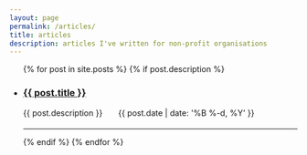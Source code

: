 ```yaml
---
layout: page
permalink: /articles/
title: articles
description: articles I've written for non-profit organisations
---
```


<ul class="post-list">
    {% for post in site.posts %}
        {% if post.description %}
            <li>
                <h3><a class="post-title" href="{{ post.url | prepend: site.baseurl }}">{{ post.title }}</a></h3>
                <span class="post-list-description">{{ post.description }}</span> &nbsp; &nbsp; &nbsp;
                <span class="post-list-meta">{{ post.date | date: '%B %-d, %Y' }}</span>
                <h4></h4>
                <hr/>
            </li>
        {% endif %}
    {% endfor %}
</ul>
